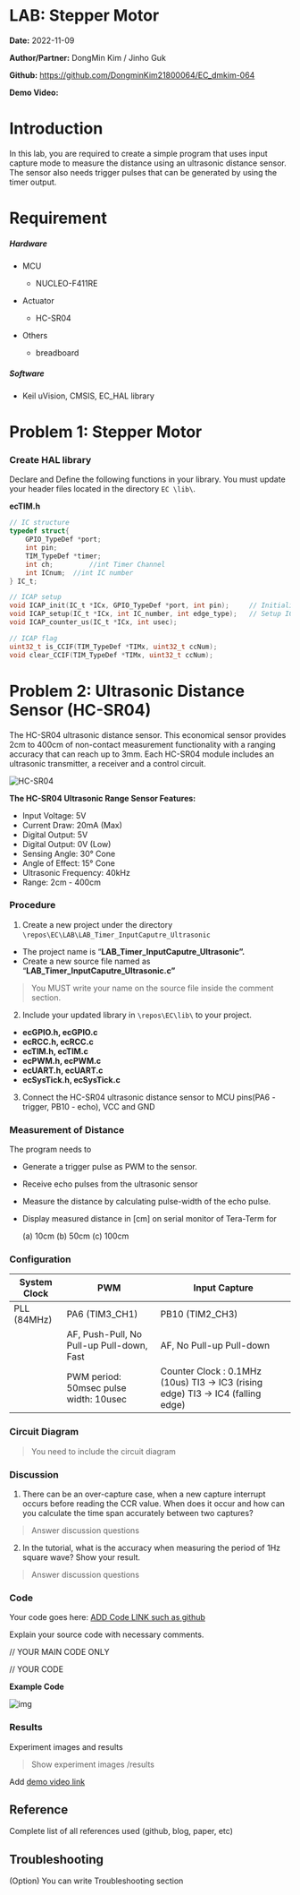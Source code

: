 # LAB: Stepper Motor 

**Date:** 2022-11-09

**Author/Partner:** DongMin Kim / Jinho Guk

**Github:**  https://github.com/DongminKim21800064/EC_dmkim-064

**Demo Video:**  

# Introduction

In this lab, you are required to create a simple program that uses input capture mode to measure the distance using an ultrasonic distance sensor. The sensor also needs trigger pulses that can be generated by using the timer output.



# Requirement

##### Hardware

- MCU

  - NUCLEO-F411RE
- Actuator

  - HC-SR04

- Others
  - breadboard

#####  Software

- Keil uVision, CMSIS, EC_HAL library



# Problem 1: Stepper Motor

### Create HAL library

Declare and Define the following functions in your library. You must update your header files located in the directory `EC \lib\`.

**ecTIM.h**

```c
// IC structure
typedef struct{
	GPIO_TypeDef *port;
	int pin;   
	TIM_TypeDef *timer;
	int ch;  		//int Timer Channel
	int ICnum;  //int IC number
} IC_t;

// ICAP setup
void ICAP_init(IC_t *ICx, GPIO_TypeDef *port, int pin);		// Initialize input capture mode (default setting)
void ICAP_setup(IC_t *ICx, int IC_number, int edge_type);	// Setup ICn and Edge type
void ICAP_counter_us(IC_t *ICx, int usec);

// ICAP flag
uint32_t is_CCIF(TIM_TypeDef *TIMx, uint32_t ccNum);
void clear_CCIF(TIM_TypeDef *TIMx, uint32_t ccNum);
```



# Problem 2: Ultrasonic Distance Sensor (HC-SR04)

The HC-SR04 ultrasonic distance sensor. This economical sensor provides 2cm to 400cm of non-contact measurement functionality with a ranging accuracy that can reach up to 3mm. Each HC-SR04 module includes an ultrasonic transmitter, a receiver and a control circuit.

![HC-SR04](https://user-images.githubusercontent.com/91526930/198864049-3dba8f8d-aec8-4f9a-8da3-9adc0fe0e4b9.png)

**The HC-SR04 Ultrasonic Range Sensor Features:**

- Input Voltage: 5V
- Current Draw: 20mA (Max)
- Digital Output: 5V
- Digital Output: 0V (Low)
- Sensing Angle: 30° Cone
- Angle of Effect: 15° Cone
- Ultrasonic Frequency: 40kHz
- Range: 2cm - 400cm

### Procedure

1. Create a new project under the directory `\repos\EC\LAB\LAB_Timer_InputCaputre_Ultrasonic`

- The project name is “**LAB_Timer_InputCaputre_Ultrasonic”.**
- Create a new source file named as “**LAB_Timer_InputCaputre_Ultrasonic.c”**

> You MUST write your name on the source file inside the comment section.

2. Include your updated library in `\repos\EC\lib\` to your project.

- **ecGPIO.h, ecGPIO.c**
- **ecRCC.h, ecRCC.c**
- **ecTIM.h, ecTIM.c**
- **ecPWM.h, ecPWM.c**
- **ecUART.h, ecUART.c**
- **ecSysTick.h, ecSysTick.c**

3. Connect the HC-SR04 ultrasonic distance sensor to MCU pins(PA6 - trigger, PB10 - echo), VCC and GND

### Measurement of Distance

The program needs to

- Generate a trigger pulse as PWM to the sensor.

- Receive echo pulses from the ultrasonic sensor

- Measure the distance by calculating pulse-width of the echo pulse.

- Display measured distance in [cm] on serial monitor of Tera-Term for

  (a) 10cm (b) 50cm (c) 100cm

###  Configuration

| System Clock | PWM                                       | Input Capture                                                |
| ------------ | ----------------------------------------- | ------------------------------------------------------------ |
| PLL (84MHz)  | PA6 (TIM3_CH1)                            | PB10 (TIM2_CH3)                                              |
|              | AF, Push-Pull, No Pull-up Pull-down, Fast | AF, No Pull-up Pull-down                                     |
|              | PWM period: 50msec pulse width: 10usec    | Counter Clock : 0.1MHz (10us) TI3 -> IC3 (rising edge) TI3 -> IC4 (falling edge) |

### Circuit Diagram

> You need to include the circuit diagram

### Discussion

1. There can be an over-capture case, when a new capture interrupt occurs before reading the CCR value. When does it occur and how can you calculate the time span accurately between two captures?

> Answer discussion questions

2. In the tutorial, what is the accuracy when measuring the period of 1Hz square wave? Show your result.

> Answer discussion questions

### Code

Your code goes here: [ADD Code LINK such as github](https://github.com/ykkimhgu/EC-student/)

Explain your source code with necessary comments.

// YOUR MAIN CODE ONLY

// YOUR CODE



**Example Code**

![img](https://user-images.githubusercontent.com/91526930/198865712-565ba10b-a82c-497f-919d-78dd88a25bf5.png)

### Results

Experiment images and results

> Show experiment images /results

Add [demo video link](https://github.com/ykkimhgu/course-doc/blob/master/course/lab/link/README.md)

## Reference

Complete list of all references used (github, blog, paper, etc)





## Troubleshooting

(Option) You can write Troubleshooting section